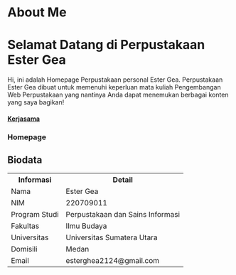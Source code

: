 # About Me
# Selamat Datang di Perpustakaan Ester Gea

<body>
  Hi, ini adalah Homepage Perpustakaan personal Ester Gea. Perpustakaan Ester Gea dibuat untuk memenuhi keperluan mata kuliah Pengembangan Web Perpustakaan yang nantinya Anda dapat menemukan berbagai konten yang saya bagikan!
  <h4><a href="https://perpustakaan.poltekparmedan.ac.id/">Kerjasama</a>
<h3>Homepage</h3>
<h2>Biodata</h2>
<table>
    <tr>
        <th>Informasi</th>
        <th>Detail</th>
    </tr>
    <tr>
        <td>Nama</td>
        <td>Ester Gea</td>
    </tr>
    <tr>
        <td>NIM</td>
        <td>220709011</td>
    </tr>
    <tr>
        <td>Program Studi</td>
        <td>Perpustakaan dan Sains Informasi</td>
    </tr> 
    <tr>
        <td>Fakultas</td>
        <td>Ilmu Budaya</td>
    </tr>  
    <tr>
        <td>Universitas</td>
        <td>Universitas Sumatera Utara</td>
    </tr>
    <tr>
        <td>Domisili</td>
        <td>Medan</td>
    </tr>
    <tr>
        <td>Email</td>
        <td>esterghea2124@gmail.com</td>
        
